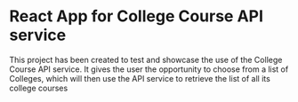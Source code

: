 # React App for College Course API service

This project has been created to test and showcase the use of the College Course API service.
It gives the user the opportunity to choose from a list of Colleges, which will then use the API service to retrieve the list of all its college courses

